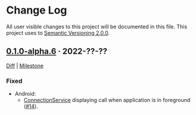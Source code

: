 Change Log
==========

All user visible changes to this project will be documented in this file. This project uses to [Semantic Versioning 2.0.0].




## [0.1.0-alpha.6] · 2022-??-??
[0.1.0-alpha.6]: /../../tree/v0.1.0-alpha.6

[Diff](/../../compare/3aa35d5bf8ba9728f54db7bf4e21425711097cda...v0.1.0-alpha.6) | [Milestone](/../../milestone/1)

### Fixed

- Android:
    - [ConnectionService] displaying call when application is in foreground ([#14]).

[#14]: /../../pull/14




[ConnectionService]: https://developer.android.com/reference/android/telecom/ConnectionService
[Semantic Versioning 2.0.0]: https://semver.org
